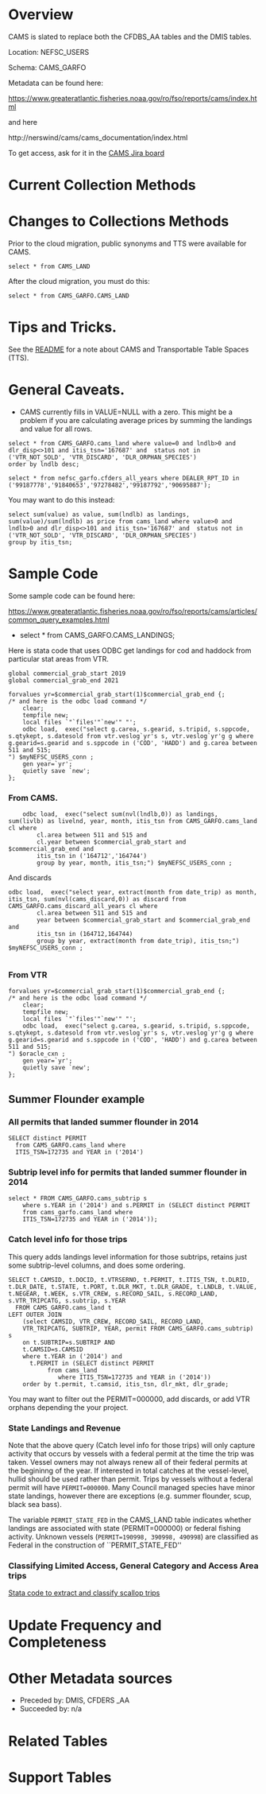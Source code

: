 # Overview
CAMS is slated to replace both the CFDBS_AA tables and the DMIS tables.

Location: NEFSC_USERS

Schema: CAMS_GARFO

Metadata can be found here:

https://www.greateratlantic.fisheries.noaa.gov/ro/fso/reports/cams/index.html

and here

http://nerswind/cams/cams_documentation/index.html

To get access, ask for it in the [CAMS Jira board](https://apps-st.fisheries.noaa.gov/jira/projects/CAMSNR/issues/CAMSNR-764?filter=allopenissues)
# Current Collection Methods

# Changes to Collections Methods

Prior to the cloud migration, public synonyms and TTS were available for CAMS.  

```
select * from CAMS_LAND
```

After the cloud migration, you must do this:

```
select * from CAMS_GARFO.CAMS_LAND
```



# Tips and Tricks.

See the [README](https://github.com/NEFSC/READ-SSB-Lee-metadata/) for a note about CAMS and Transportable Table Spaces (TTS).

# General Caveats.

* CAMS currently fills in VALUE=NULL with a zero. This might be a problem if you are calculating average prices by summing the landings and value for all rows.  
  
```
select * from CAMS_GARFO.cams_land where value=0 and lndlb>0 and dlr_disp<>101 and itis_tsn='167687' and  status not in ('VTR_NOT_SOLD', 'VTR_DISCARD', 'DLR_ORPHAN_SPECIES') 
order by lndlb desc;
 
select * from nefsc_garfo.cfders_all_years where DEALER_RPT_ID in ('99187778','91840653','97278482','99187792','90695887');
```
You may want to do this instead:

```
select sum(value) as value, sum(lndlb) as landings, sum(value)/sum(lndlb) as price from cams_land where value>0 and lndlb>0 and dlr_disp<>101 and itis_tsn='167687' and  status not in ('VTR_NOT_SOLD', 'VTR_DISCARD', 'DLR_ORPHAN_SPECIES')
group by itis_tsn;

```


# Sample Code

Some sample code can be found here: 

https://www.greateratlantic.fisheries.noaa.gov/ro/fso/reports/cams/articles/common_query_examples.html


+ select * from CAMS_GARFO.CAMS_LANDINGS; 


Here is stata code that uses ODBC get landings for cod and haddock from particular stat areas from VTR.
```
global commercial_grab_start 2019
global commercial_grab_end 2021

forvalues yr=$commercial_grab_start(1)$commercial_grab_end {;
/* and here is the odbc load command */
	clear;
	tempfile new;
	local files `"`files'"`new'" "';
	odbc load,  exec("select g.carea, s.gearid, s.tripid, s.sppcode, s.qtykept, s.datesold from vtr.veslog`yr's s, vtr.veslog`yr'g g where g.gearid=s.gearid and s.sppcode in ('COD', 'HADD') and g.carea between 511 and 515;
") $myNEFSC_USERS_conn ;
	gen year=`yr';
	quietly save `new';
};
```

### From CAMS.

```
	odbc load,  exec("select sum(nvl(lndlb,0)) as landings,  sum(livlb) as livelnd, year, month, itis_tsn from CAMS_GARFO.cams_land cl where 
		cl.area between 511 and 515 and 
		cl.year between $commercial_grab_start and $commercial_grab_end and
		itis_tsn in ('164712','164744')
		group by year, month, itis_tsn;") $myNEFSC_USERS_conn ;	
```

And discards
```
odbc load,  exec("select year, extract(month from date_trip) as month, itis_tsn, sum(nvl(cams_discard,0)) as discard from CAMS_GARFO.cams_discard_all_years cl where 
		cl.area between 511 and 515 and 
		year between $commercial_grab_start and $commercial_grab_end and
		itis_tsn in (164712,164744)
		group by year, extract(month from date_trip), itis_tsn;") $myNEFSC_USERS_conn ;		
		
```


### From VTR
```
forvalues yr=$commercial_grab_start(1)$commercial_grab_end {;
/* and here is the odbc load command */
	clear;
	tempfile new;
	local files `"`files'"`new'" "';
	odbc load,  exec("select g.carea, s.gearid, s.tripid, s.sppcode, s.qtykept, s.datesold from vtr.veslog`yr's s, vtr.veslog`yr'g g where g.gearid=s.gearid and s.sppcode in ('COD', 'HADD') and g.carea between 511 and 515;
") $oracle_cxn ;
	gen year=`yr';
	quietly save `new';
};
```


## Summer Flounder example

### All permits that landed summer flounder in 2014
```
SELECT distinct PERMIT
  from CAMS_GARFO.cams_land where 
  ITIS_TSN=172735 and YEAR in ('2014')
```

### Subtrip level info for permits that landed summer flounder in 2014

```
select * FROM CAMS_GARFO.cams_subtrip s 
    where s.YEAR in ('2014') and s.PERMIT in (SELECT distinct PERMIT
    from cams_garfo.cams_land where 
    ITIS_TSN=172735 and YEAR in ('2014'));
```



### Catch level info for those trips

This query adds landings level information for those subtrips, retains just some subtrip-level columns, and does some ordering.

```
SELECT t.CAMSID, t.DOCID, t.VTRSERNO, t.PERMIT, t.ITIS_TSN, t.DLRID, t.DLR_DATE, t.STATE, t.PORT, t.DLR_MKT, t.DLR_GRADE, t.LNDLB, t.VALUE, t.NEGEAR, t.WEEK, s.VTR_CREW, s.RECORD_SAIL, s.RECORD_LAND, s.VTR_TRIPCATG, s.subtrip, s.YEAR 
  FROM CAMS_GARFO.cams_land t
LEFT OUTER JOIN 
    (select CAMSID, VTR_CREW, RECORD_SAIL, RECORD_LAND,
    VTR_TRIPCATG, SUBTRIP, YEAR, permit FROM CAMS_GARFO.cams_subtrip) s 
    on t.SUBTRIP=s.SUBTRIP AND
    t.CAMSID=s.CAMSID
    where t.YEAR in ('2014') and 
      t.PERMIT in (SELECT distinct PERMIT
           from cams_land 
              where ITIS_TSN=172735 and YEAR in ('2014'))
    order by t.permit, t.camsid, itis_tsn, dlr_mkt, dlr_grade;
```

You may want to filter out the PERMIT=000000, add discards, or add VTR orphans depending the your project.

### State Landings and Revenue

Note that the above query (Catch level info for those trips) will only capture activity that occurs by vessels with a federal permit at the time the trip was taken.  Vessel owners may not always renew all of their federal permits at the begininng of the year.   If interested in total catches at the vessel-level, hullid should be used rather than permit. Trips by vessels without a federal permit will have ``PERMIT=000000``.  Many Council managed species have minor state landings, however there are exceptions (e.g. summer flounder, scup, black sea bass).

The variable ``PERMIT_STATE_FED`` in the CAMS_LAND table indicates whether landings are associated with state (PERMIT=000000) or federal fishing activity. Unknown vessels (``PERMIT=190998, 390998, 490998``) are classified as Federal  in the construction of ``PERMIT_STATE_FED''

### Classifying Limited Access, General Category and Access Area trips 

[Stata code to extract and classify scallop trips](/code_fragments/SCALLOP_CAMS_GC_LA.do)




# Update Frequency and Completeness 

# Other Metadata sources

+ Preceded by: DMIS, CFDERS _AA
+ Succeeded by: n/a

# Related Tables 

# Support Tables 


